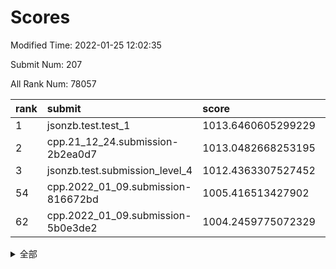 # Scores

Modified Time: 2022-01-25 12:02:35

Submit Num: 207

All Rank Num: 78057

| rank |               submit               |       score        |       sigma        | pk_num |
| :--- | :--------------------------------- | :----------------- | :----------------- | :----- |
| 1    | jsonzb.test.test_1                 | 1013.6460605299229 | 0.8244402392944431 | 1510   |
| 2    | cpp.21_12_24.submission-2b2ea0d7   | 1013.0482668253195 | 0.8035674187306441 | 1512   |
| 3    | jsonzb.test.submission_level_4     | 1012.4363307527452 | 0.8056183521348943 | 1511   |
| 54   | cpp.2022_01_09.submission-816672bd | 1005.416513427902  | 0.7297656290804901 | 1512   |
| 62   | cpp.2022_01_09.submission-5b0e3de2 | 1004.2459775072329 | 0.7170148404807285 | 1510   |


<details>
<summary>全部</summary>

| rank |                 submit                 |       score        |       sigma        | pk_num |
| :--- | :------------------------------------- | :----------------- | :----------------- | :----- |
| 1    | jsonzb.test.test_1                     | 1013.6460605299229 | 0.8244402392944431 | 1510   |
| 2    | cpp.21_12_24.submission-2b2ea0d7       | 1013.0482668253195 | 0.8035674187306441 | 1512   |
| 3    | jsonzb.test.submission_level_4         | 1012.4363307527452 | 0.8056183521348943 | 1511   |
| 4    | gobigger.level_3.submission_level_3_41 | 1012.4218296702345 | 0.7916033891766662 | 1513   |
| 5    | gobigger.level_3.submission_level_3_5  | 1011.4500312281575 | 0.7611221809838775 | 1513   |
| 6    | gobigger.level_3.submission_level_3_42 | 1011.2747510213208 | 0.755126447327582  | 1507   |
| 7    | gobigger.level_3.submission_level_3_37 | 1011.2343551649664 | 0.7531679575477656 | 1509   |
| 8    | gobigger.level_3.submission_level_3_9  | 1011.2045598459418 | 0.803025396381751  | 1507   |
| 9    | gobigger.level_3.submission_level_3_19 | 1011.1459340536932 | 0.7650064086202839 | 1507   |
| 10   | gobigger.level_3.submission_level_3_39 | 1011.0819982295656 | 0.7632882899011596 | 1509   |
| 11   | gobigger.level_3.submission_level_3_33 | 1011.032921410498  | 0.7750483287143026 | 1512   |
| 12   | gobigger.level_3.submission_level_3_21 | 1010.9952362947813 | 0.7616456662363775 | 1506   |
| 13   | gobigger.level_3.submission_level_3_43 | 1010.9822196861023 | 0.7480160154811567 | 1511   |
| 14   | gobigger.level_3.submission_level_3_27 | 1010.9270818099255 | 0.7743032864353528 | 1505   |
| 15   | gobigger.level_3.submission_level_3_12 | 1010.9085704662435 | 0.7627381416645745 | 1507   |
| 16   | gobigger.level_3.submission_level_3_3  | 1010.7696828693447 | 0.7565714230998102 | 1514   |
| 17   | gobigger.level_3.submission_level_3_11 | 1010.6904550111536 | 0.7490971356518215 | 1504   |
| 18   | gobigger.level_3.submission_level_3_30 | 1010.494161955471  | 0.750131387034338  | 1508   |
| 19   | gobigger.level_3.submission_level_3_38 | 1010.4260038869394 | 0.7776659187944162 | 1512   |
| 20   | gobigger.level_3.submission_level_3_14 | 1010.3654420139337 | 0.7489851042763863 | 1508   |
| 21   | gobigger.level_3.submission_level_3_40 | 1010.3534835719581 | 0.7323097072888408 | 1511   |
| 22   | gobigger.level_3.submission_level_3_4  | 1010.3223394591694 | 0.7559422844475465 | 1511   |
| 23   | gobigger.level_3.submission_level_3_6  | 1010.3196275377703 | 0.7424213325712986 | 1512   |
| 24   | gobigger.level_3.submission_level_3_1  | 1010.204131125474  | 0.7414544255180489 | 1507   |
| 25   | gobigger.level_3.submission_level_3_35 | 1010.1627411184015 | 0.7509791648090407 | 1512   |
| 26   | gobigger.level_3.submission_level_3_28 | 1010.144308732191  | 0.7578198070727072 | 1509   |
| 27   | gobigger.level_3.submission_level_3_10 | 1010.1341052235384 | 0.7721367016098293 | 1507   |
| 28   | gobigger.level_3.submission_level_3_44 | 1010.1221679467459 | 0.762192834664815  | 1511   |
| 29   | gobigger.level_3.submission_level_3_18 | 1009.9799248982694 | 0.7694523383302386 | 1507   |
| 30   | gobigger.level_3.submission_level_3_31 | 1009.9159910435995 | 0.7653328167091343 | 1512   |
| 31   | gobigger.level_3.submission_level_3_47 | 1009.909432819746  | 0.7640085291613888 | 1507   |
| 32   | gobigger.level_3.submission_level_3_13 | 1009.8125733268857 | 0.7484508709176803 | 1508   |
| 33   | gobigger.level_3.submission_level_3_48 | 1009.7807467158036 | 0.7780077814839019 | 1503   |
| 34   | gobigger.level_3.submission_level_3_29 | 1009.7415842990555 | 0.7442825810854594 | 1509   |
| 35   | gobigger.level_3.submission_level_3_46 | 1009.6647455728161 | 0.7492983441249607 | 1508   |
| 36   | gobigger.level_3.submission_level_3_2  | 1009.6585721278724 | 0.755603525129506  | 1503   |
| 37   | gobigger.level_3.submission_level_3_7  | 1009.5216061716781 | 0.7712990495766333 | 1509   |
| 38   | gobigger.level_3.submission_level_3_34 | 1009.5197378655274 | 0.7364911326945935 | 1511   |
| 39   | gobigger.level_3.submission_level_3_24 | 1009.4639470384176 | 0.7214572545769138 | 1508   |
| 40   | gobigger.level_3.submission_level_3_45 | 1009.4502791455493 | 0.7436612520658323 | 1513   |
| 41   | gobigger.level_3.submission_level_3_23 | 1009.3654414565469 | 0.7735343577578335 | 1505   |
| 42   | gobigger.level_3.submission_level_3_49 | 1009.2437144378928 | 0.7822871404456421 | 1498   |
| 43   | gobigger.level_3.submission_level_3_22 | 1009.168959356687  | 0.7577704648011203 | 1510   |
| 44   | gobigger.level_3.submission_level_3_8  | 1009.0658544031749 | 0.7434566380290701 | 1511   |
| 45   | gobigger.level_3.submission_level_3_20 | 1009.0642829201971 | 0.732925330081058  | 1508   |
| 46   | gobigger.level_3.submission_level_3_17 | 1009.0636380309611 | 0.7438131297253053 | 1507   |
| 47   | gobigger.level_3.submission_level_3_32 | 1009.0609868335702 | 0.7479038254573221 | 1505   |
| 48   | gobigger.level_3.submission_level_3_26 | 1009.0307043902499 | 0.7506125907753006 | 1509   |
| 49   | gobigger.level_3.submission_level_3_25 | 1009.0162272817183 | 0.7544565195819932 | 1509   |
| 50   | gobigger.level_3.submission_level_3_16 | 1008.8649549363969 | 0.7485504891044394 | 1511   |
| 51   | gobigger.level_3.submission_level_3_0  | 1008.6977522040174 | 0.7468150800051943 | 1508   |
| 52   | gobigger.level_3.submission_level_3_36 | 1008.5653947508499 | 0.7436844540722631 | 1508   |
| 53   | gobigger.level_3.submission_level_3_15 | 1007.3084520082143 | 0.7280130940331057 | 1509   |
| 54   | cpp.2022_01_09.submission-816672bd     | 1005.416513427902  | 0.7297656290804901 | 1512   |
| 55   | gobigger.level_1.submission_level_1_26 | 1005.2711110803778 | 0.7348551745319183 | 1510   |
| 56   | gobigger.level_1.submission_level_1_40 | 1005.2652489765342 | 0.7464367635722308 | 1508   |
| 57   | gobigger.level_1.submission_level_1_3  | 1004.7018955503863 | 0.7072894873629655 | 1506   |
| 58   | gobigger.level_1.submission_level_1_16 | 1004.5810459448745 | 0.7273690263750223 | 1508   |
| 59   | gobigger.level_1.submission_level_1_36 | 1004.5072159636496 | 0.7266248668756538 | 1502   |
| 60   | gobigger.level_1.submission_level_1_41 | 1004.4295827594746 | 0.7305355610241605 | 1513   |
| 61   | gobigger.level_1.submission_level_1_18 | 1004.3586370737859 | 0.7183303500230441 | 1504   |
| 62   | cpp.2022_01_09.submission-5b0e3de2     | 1004.2459775072329 | 0.7170148404807285 | 1510   |
| 63   | gobigger.level_1.submission_level_1_46 | 1004.0627540220735 | 0.7096362175358035 | 1509   |
| 64   | gobigger.level_1.submission_level_1_37 | 1004.0372882871575 | 0.7012289453252933 | 1511   |
| 65   | gobigger.level_1.submission_level_1_31 | 1004.0218101905996 | 0.7287884998578996 | 1502   |
| 66   | gobigger.level_1.submission_level_1_43 | 1003.9186211906687 | 0.7255266494791273 | 1508   |
| 67   | gobigger.level_1.submission_level_1_2  | 1003.8613908421102 | 0.7165895371694481 | 1509   |
| 68   | gobigger.level_1.submission_level_1_10 | 1003.8363642098914 | 0.7381722629726601 | 1510   |
| 69   | gobigger.level_1.submission_level_1_22 | 1003.8210061840808 | 0.7278288879153559 | 1508   |
| 70   | gobigger.level_1.submission_level_1_45 | 1003.7666164461424 | 0.7124992402128102 | 1506   |
| 71   | gobigger.level_1.submission_level_1_21 | 1003.7435123034445 | 0.7121497936922524 | 1506   |
| 72   | gobigger.level_1.submission_level_1_19 | 1003.7044066399425 | 0.7210259393568366 | 1509   |
| 73   | gobigger.level_1.submission_level_1_28 | 1003.6768903110352 | 0.7110409921454397 | 1507   |
| 74   | gobigger.level_1.submission_level_1_34 | 1003.6568123030091 | 0.7138768601342979 | 1511   |
| 75   | gobigger.level_1.submission_level_1_48 | 1003.581071614201  | 0.7256229471911999 | 1508   |
| 76   | gobigger.level_1.submission_level_1_25 | 1003.5390956554753 | 0.7189495436299983 | 1510   |
| 77   | gobigger.level_1.submission_level_1_49 | 1003.5289062363837 | 0.7102454337141367 | 1505   |
| 78   | gobigger.level_1.submission_level_1_17 | 1003.5062351191187 | 0.7202233451609549 | 1510   |
| 79   | gobigger.level_1.submission_level_1_30 | 1003.4797682795872 | 0.7124544808910597 | 1505   |
| 80   | gobigger.level_1.submission_level_1_4  | 1003.4775292449611 | 0.7157693804469847 | 1508   |
| 81   | gobigger.level_1.submission_level_1_47 | 1003.3730009353343 | 0.7139493185646866 | 1507   |
| 82   | gobigger.level_1.submission_level_1_8  | 1003.3085709953131 | 0.7124742993712962 | 1513   |
| 83   | gobigger.level_1.submission_level_1_6  | 1003.2551064621198 | 0.714145620065829  | 1503   |
| 84   | gobigger.level_1.submission_level_1_1  | 1003.1214121389933 | 0.7082731973952723 | 1504   |
| 85   | gobigger.level_1.submission_level_1_20 | 1003.0301797867479 | 0.7192550331061394 | 1506   |
| 86   | gobigger.level_1.submission_level_1_32 | 1002.9422217415855 | 0.717604180598271  | 1509   |
| 87   | gobigger.level_1.submission_level_1_11 | 1002.8305623761645 | 0.7161380936200419 | 1510   |
| 88   | gobigger.level_1.submission_level_1_15 | 1002.7973516425207 | 0.7249467287513844 | 1513   |
| 89   | gobigger.level_1.submission_level_1_27 | 1002.7128092921441 | 0.7269894599373397 | 1509   |
| 90   | gobigger.level_1.submission_level_1_23 | 1002.6317245980364 | 0.7075987971191514 | 1504   |
| 91   | gobigger.level_1.submission_level_1_35 | 1002.5998171883363 | 0.7204537444731222 | 1510   |
| 92   | gobigger.level_1.submission_level_1_42 | 1002.5832373969223 | 0.7215216029389172 | 1511   |
| 93   | gobigger.level_1.submission_level_1_33 | 1002.3798701528038 | 0.7224661188109374 | 1506   |
| 94   | gobigger.level_1.submission_level_1_24 | 1002.3298264360219 | 0.7174201397165314 | 1510   |
| 95   | gobigger.level_1.submission_level_1_13 | 1002.3017793732553 | 0.7308461420136946 | 1511   |
| 96   | gobigger.level_1.submission_level_1_5  | 1002.2924406583504 | 0.725503285527779  | 1509   |
| 97   | gobigger.level_1.submission_level_1_12 | 1002.2419938750885 | 0.7207560390517633 | 1508   |
| 98   | gobigger.level_1.submission_level_1_39 | 1002.0917807333624 | 0.7214321459780673 | 1506   |
| 99   | gobigger.level_1.submission_level_1_9  | 1002.0852067668543 | 0.7209007562204306 | 1507   |
| 100  | gobigger.level_1.submission_level_1_29 | 1002.0825407621608 | 0.7104747290136538 | 1510   |
| 101  | gobigger.level_1.submission_level_1_44 | 1002.0705474726242 | 0.708278853769342  | 1511   |
| 102  | gobigger.level_1.submission_level_1_14 | 1002.0653399953562 | 0.7136764838468904 | 1505   |
| 103  | gobigger.level_1.submission_level_1_7  | 1001.8801884994565 | 0.7167697272629958 | 1510   |
| 104  | gobigger.level_1.submission_level_1_38 | 1001.8058987029056 | 0.7132824072633601 | 1509   |
| 105  | gobigger.level_1.submission_level_1_0  | 1001.3415574457036 | 0.7115223369775544 | 1507   |
| 106  | gobigger.random.submission_random_40   | 996.9780129351565  | 0.7077465987554127 | 1512   |
| 107  | gobigger.random.submission_random_33   | 996.969725062815   | 0.7141976240060749 | 1513   |
| 108  | gobigger.random.submission_random_32   | 996.8489881097378  | 0.7339657131030136 | 1507   |
| 109  | gobigger.random.submission_random_26   | 996.7752926319417  | 0.722805068508777  | 1509   |
| 110  | gobigger.random.submission_random_19   | 996.6887789758899  | 0.7035183181668928 | 1507   |
| 111  | gobigger.random.submission_random_48   | 996.5632896669973  | 0.7101541072527935 | 1507   |
| 112  | gobigger.random.submission_random_37   | 996.5070655063378  | 0.7168332093640861 | 1509   |
| 113  | gobigger.random.submission_random_31   | 996.4215687280823  | 0.7039670788001167 | 1508   |
| 114  | gobigger.random.submission_random_8    | 996.4106365419884  | 0.7164231908765395 | 1509   |
| 115  | gobigger.random.submission_random_6    | 996.4033271438501  | 0.718128483332148  | 1508   |
| 116  | gobigger.random.submission_random_0    | 996.3620442030813  | 0.7194006051040456 | 1507   |
| 117  | gobigger.random.submission_random_20   | 996.3250874345619  | 0.7080702860154849 | 1507   |
| 118  | gobigger.random.submission_random_43   | 996.3003400244678  | 0.7229772334643457 | 1510   |
| 119  | gobigger.random.submission_random_25   | 996.2989413923831  | 0.6943165860858328 | 1511   |
| 120  | gobigger.random.submission_random_42   | 996.2315302784037  | 0.7063820087433338 | 1515   |
| 121  | gobigger.random.submission_random_36   | 996.1991296753135  | 0.7117535107154287 | 1505   |
| 122  | gobigger.random.submission_random_4    | 996.1517194288006  | 0.7147364148434506 | 1507   |
| 123  | gobigger.random.submission_random_46   | 996.1266286854553  | 0.7145114703231895 | 1507   |
| 124  | gobigger.random.submission_random_47   | 995.9775656449223  | 0.7276055018401243 | 1509   |
| 125  | gobigger.random.submission_random_29   | 995.9401998760749  | 0.7202453619870293 | 1509   |
| 126  | gobigger.random.submission_random_11   | 995.8833435960147  | 0.6951683281766163 | 1508   |
| 127  | gobigger.random.submission_random_21   | 995.8594802287113  | 0.724138087086955  | 1508   |
| 128  | gobigger.random.submission_random_34   | 995.8541503838351  | 0.7080638556774788 | 1510   |
| 129  | gobigger.random.submission_random_5    | 995.8165251422445  | 0.7065368217828562 | 1510   |
| 130  | gobigger.random.submission_random_22   | 995.7965881565318  | 0.7057272663538438 | 1507   |
| 131  | gobigger.random.submission_random_18   | 995.7401496397957  | 0.6990219746533325 | 1509   |
| 132  | gobigger.random.submission_random_1    | 995.7349105077851  | 0.7020011020956262 | 1507   |
| 133  | gobigger.random.submission_random_24   | 995.7226735653169  | 0.7142381991627467 | 1510   |
| 134  | gobigger.random.submission_random_10   | 995.7156635447556  | 0.707444255456267  | 1507   |
| 135  | gobigger.random.submission_random_2    | 995.7120564191539  | 0.7162195916865435 | 1509   |
| 136  | gobigger.random.submission_random_14   | 995.7078324713253  | 0.7122988091224538 | 1505   |
| 137  | gobigger.random.submission_random_49   | 995.6594285240276  | 0.7236462840405031 | 1509   |
| 138  | gobigger.random.submission_random_3    | 995.6012088128333  | 0.7029725497547852 | 1507   |
| 139  | gobigger.random.submission_random_35   | 995.5880215616827  | 0.7265346916363988 | 1511   |
| 140  | gobigger.random.submission_random_30   | 995.5593825819303  | 0.7092456539268644 | 1504   |
| 141  | gobigger.random.submission_random_27   | 995.5569289187106  | 0.7228898089092559 | 1506   |
| 142  | gobigger.random.submission_random_9    | 995.4699137518705  | 0.7033437409771518 | 1506   |
| 143  | gobigger.random.submission_random_45   | 995.4494396482124  | 0.7139353375287105 | 1510   |
| 144  | gobigger.random.submission_random_17   | 995.394698788718   | 0.7239498927793308 | 1504   |
| 145  | gobigger.random.submission_random_41   | 995.3920173055761  | 0.7182482505280243 | 1504   |
| 146  | gobigger.random.submission_random_7    | 995.3885658741539  | 0.7128498437910366 | 1511   |
| 147  | gobigger.random.submission_random_23   | 995.3510288518792  | 0.7083827317154303 | 1509   |
| 148  | gobigger.random.submission_random_44   | 995.316346631126   | 0.7114118959952795 | 1504   |
| 149  | gobigger.random.submission_random_39   | 995.2384553223185  | 0.7187851617181682 | 1513   |
| 150  | gobigger.random.submission_random_28   | 995.0521734177329  | 0.7108717801681614 | 1507   |
| 151  | gobigger.random.submission_random_12   | 995.0335505975509  | 0.7221397818336592 | 1514   |
| 152  | gobigger.random.submission_random_13   | 994.8882672264323  | 0.719304496962043  | 1507   |
| 153  | gobigger.random.submission_random_15   | 994.7339311286121  | 0.7069131757503225 | 1512   |
| 154  | gobigger.random.submission_random_16   | 994.4617421967612  | 0.7104094337514412 | 1501   |
| 155  | gobigger.random.submission_random_38   | 994.2272851497004  | 0.7025037635618583 | 1503   |
| 156  | gobigger.level_2.submission_level_2_43 | 994.0695656368782  | 0.7287128665131101 | 1506   |
| 157  | gobigger.level_2.submission_level_2_32 | 993.3830343389264  | 0.7203601176523211 | 1507   |
| 158  | gobigger.level_2.submission_level_2_30 | 993.0413756954682  | 0.7476179081893292 | 1508   |
| 159  | gobigger.level_2.submission_level_2_9  | 993.0113024176078  | 0.7451663105696534 | 1511   |
| 160  | gobigger.level_2.submission_level_2_45 | 992.9847451980698  | 0.761340932090256  | 1508   |
| 161  | gobigger.level_2.submission_level_2_10 | 992.9687110097009  | 0.7474999112337073 | 1507   |
| 162  | gobigger.level_2.submission_level_2_2  | 992.963020160223   | 0.7234976498778423 | 1506   |
| 163  | gobigger.level_2.submission_level_2_0  | 992.8712260427565  | 0.7262536950117261 | 1510   |
| 164  | gobigger.level_2.submission_level_2_42 | 992.8659837926648  | 0.7457704806983554 | 1506   |
| 165  | gobigger.level_2.submission_level_2_12 | 992.8262988281153  | 0.7350058680993915 | 1504   |
| 166  | gobigger.level_2.submission_level_2_5  | 992.7121264631785  | 0.7385333282557557 | 1506   |
| 167  | gobigger.level_2.submission_level_2_28 | 992.5794259914369  | 0.7570200061546725 | 1509   |
| 168  | gobigger.level_2.submission_level_2_24 | 992.5765961610425  | 0.7509814010875776 | 1510   |
| 169  | gobigger.level_2.submission_level_2_13 | 992.5098552972596  | 0.7245020788271404 | 1509   |
| 170  | gobigger.level_2.submission_level_2_26 | 992.4730473709411  | 0.7347335773173316 | 1508   |
| 171  | gobigger.level_2.submission_level_2_19 | 992.4315286428152  | 0.748979955898849  | 1511   |
| 172  | gobigger.level_2.submission_level_2_23 | 992.4245461374041  | 0.7315194541074508 | 1505   |
| 173  | gobigger.level_2.submission_level_2_3  | 992.3694313024159  | 0.7451745323634484 | 1506   |
| 174  | gobigger.level_2.submission_level_2_4  | 992.2013154279092  | 0.728548983413492  | 1507   |
| 175  | gobigger.level_2.submission_level_2_15 | 992.1373639148459  | 0.7412953834606592 | 1506   |
| 176  | gobigger.level_2.submission_level_2_49 | 992.127806475619   | 0.7437779859624117 | 1508   |
| 177  | gobigger.level_2.submission_level_2_38 | 992.127687385658   | 0.754496240275156  | 1507   |
| 178  | gobigger.level_2.submission_level_2_8  | 992.103896610595   | 0.7435872712318451 | 1511   |
| 179  | gobigger.level_2.submission_level_2_36 | 992.1026744616887  | 0.7611768367397242 | 1511   |
| 180  | gobigger.level_2.submission_level_2_47 | 992.0979271660019  | 0.7280347629258964 | 1507   |
| 181  | gobigger.level_2.submission_level_2_22 | 991.9197574772608  | 0.7300938669270127 | 1509   |
| 182  | gobigger.level_2.submission_level_2_46 | 991.8658112934994  | 0.7422131421957053 | 1507   |
| 183  | gobigger.level_2.submission_level_2_44 | 991.8433756974076  | 0.7357990445575222 | 1508   |
| 184  | gobigger.level_2.submission_level_2_11 | 991.7683029283901  | 0.7429939602238815 | 1509   |
| 185  | gobigger.level_2.submission_level_2_40 | 991.7548376424064  | 0.7578029458531391 | 1506   |
| 186  | gobigger.level_2.submission_level_2_34 | 991.6585041040832  | 0.7383349720844801 | 1509   |
| 187  | gobigger.level_2.submission_level_2_33 | 991.6555025530193  | 0.7449708691856323 | 1510   |
| 188  | gobigger.level_2.submission_level_2_17 | 991.6545202762247  | 0.7356223369184651 | 1505   |
| 189  | gobigger.level_2.submission_level_2_20 | 991.6251529074322  | 0.7779802480104403 | 1503   |
| 190  | gobigger.level_2.submission_level_2_48 | 991.5509346263165  | 0.7460330521639235 | 1512   |
| 191  | gobigger.level_2.submission_level_2_18 | 991.4355550671773  | 0.7514429167333931 | 1512   |
| 192  | gobigger.level_2.submission_level_2_31 | 991.427680307524   | 0.7550137571933827 | 1510   |
| 193  | gobigger.level_2.submission_level_2_27 | 991.3199873065112  | 0.7516584608253907 | 1511   |
| 194  | gobigger.level_2.submission_level_2_1  | 991.318243759984   | 0.7421785315745116 | 1507   |
| 195  | gobigger.level_2.submission_level_2_21 | 991.162298676586   | 0.7368327783338958 | 1510   |
| 196  | gobigger.level_2.submission_level_2_41 | 991.126278663825   | 0.7663241751235547 | 1504   |
| 197  | gobigger.level_2.submission_level_2_25 | 991.1145882293702  | 0.7375254342840496 | 1513   |
| 198  | gobigger.level_2.submission_level_2_39 | 991.1065030815147  | 0.7426843476314562 | 1511   |
| 199  | gobigger.level_2.submission_level_2_14 | 991.0424686852706  | 0.7523783283975145 | 1507   |
| 200  | gobigger.level_2.submission_level_2_7  | 990.8953015405169  | 0.7543347012264043 | 1514   |
| 201  | gobigger.level_2.submission_level_2_37 | 990.6175266034642  | 0.7623946550273815 | 1511   |
| 202  | gobigger.level_2.submission_level_2_35 | 990.5616457369629  | 0.7473979064950296 | 1510   |
| 203  | gobigger.level_2.submission_level_2_29 | 990.5352428644741  | 0.7694726921190579 | 1507   |
| 204  | gobigger.level_2.submission_level_2_6  | 990.4337456114855  | 0.749916183095661  | 1509   |
| 205  | gobigger.level_2.submission_level_2_16 | 990.1295247099459  | 0.7646924747175151 | 1511   |
| 206  | gobigger.none.submission_none_0        | 976.7663727585597  | 1.3802017406578795 | 1511   |
| 207  | gobigger.none.submission_none_1        | 976.3992880689912  | 1.414684319875879  | 1509   |

</details>
